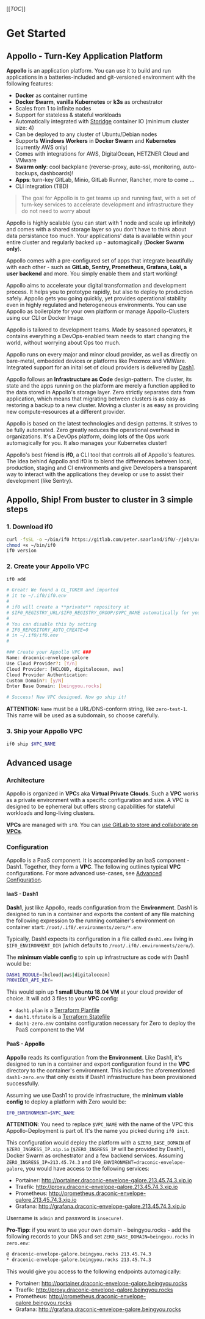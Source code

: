 
[[_TOC_]]

# Get Started

## Appollo - Turn-Key Application Platform

**Appollo** is an application platform. You can use it to build and run applications in a batteries-included and git-versioned environment with the following features:

- **Docker** as container runtime
- **Docker Swarm**, **vanilla Kubernetes** or **k3s** as orchestrator
- Scales from 1 to infinite nodes
- Support for stateless & stateful workloads
- Automatically integrated with [Storidge](https://storidge.com/) container IO (minimum cluster size: 4)
- Can be deployed to any cluster of Ubuntu/Debian nodes
- Supports **Windows Workers** in **Docker Swarm** and **Kubernetes** (currently AWS only)
- Comes with integrations for AWS, DigitalOcean, HETZNER Cloud and VMware
- **Swarm only**: cool backplane (reverse-proxy, auto-ssl, monitoring, auto-backups, dashboards)!
- **Apps**: turn-key GitLab, Minio, GitLab Runner, Rancher, more to come ...
- CLI integration (TBD)

> The goal for Appollo is to get teams up and running fast, with a set of turn-key services to accelerate development and infrastructure they do not need to worry about

Appollo is highly scalable (you can start with 1 node and scale up infinitely) and comes with a shared storage layer so you don't have to think about data persistance too much. Your applications' data is available within your entire cluster and regularly backed up - automagically (**Docker Swarm only**).

Appollo comes with a pre-configured set of apps that integrate beautifully with each other - such as **GitLab, Sentry, Prometheus, Grafana, Loki, a user backend** and more. You simply enable them and start working!

Appollo aims to accelerate your digital transformation and development process. It helps you to prototype rapidly, but also to deploy to production safely. Appollo gets you going quickly, yet provides operational stability even in highly regulated and heterogeneous environments. You can use Appollo as boilerplate for your own platform or manage Appollo-Clusters using our CLI or Docker Image.

Appollo is tailored to development teams. Made by seasoned operators, it contains everything a DevOps-enabled team needs to start changing the world, without worrying about Ops too much.

Appollo runs on every major and minor cloud provider, as well as directly on bare-metal, embedded devices or platforms like Proxmox and VMWare. Integrated support for an inital set of cloud providers is delivered by [Dash1](https://gitlab.com/peter.saarland/dash1).

Appollo follows an **Infrastructure as Code** design-pattern. The cluster, its state and the apps running on the platform are merely a function applied to the data stored in Appollo's storage layer. Zero strictly separates data from application, which means that migrating between clusters is as easy as restoring a backup to a new cluster. Moving a cluster is as easy as providing new compute-resources at a different provider.

Appollo is based on the latest technologies and design patterns. It strives to be fully automated. Zero greatly reduces the operational overhead in organizations. It's a DevOps platform, doing lots of the Ops work automagically for you. It also manages your Kubernetes cluster!

Appollo's best friend is **if0**, a CLI tool that controls all of Appollo's features. The idea behind Appollo and if0 is to blend the differences between local, production, staging and CI environments and give Developers a transparent way to interact with the applications they develop or use to assist their development (like Sentry).

## Appollo, Ship! From buster to cluster in 3 simple steps

### 1. Download if0

```bash
curl -fsSL -o ~/bin/if0 https://gitlab.com/peter.saarland/if0/-/jobs/artifacts/master/raw/build/darwin_amd64/if0?job=compile
chmod +x ~/bin/if0
if0 version
```

### 2. Create your Appollo VPC

```bash
if0 add

# Great! We found a GL_TOKEN and imported
# it to ~/.if0/if0.env
#
# if0 will create a **private** repository at
# $IF0_REGISTRY_URL/$IF0_REGISTRY_GROUP/$VPC_NAME automatically for you
#
# You can disable this by setting
# IF0_REPOSITORY_AUTO_CREATE=0
# in ~/.if0/if0.env
#

### Create your Appollo VPC ###
Name: draconic-envelope-galore
Use Cloud Provider?: [Y/n]
Cloud Provider: [HCLOUD, digitalocean, aws]
Cloud Provider Authentication: 
Custom Domain?: [y/N]
Enter Base Domain: [beingyou.rocks]

# Success! New VPC designed. Now go ship it!
```

**ATTENTION:** `Name` must be a URL/DNS-conform string, like `zero-test-1`. This name will be used as a subdomain, so choose carefully.

### 3. Ship your Appollo VPC

```bash
if0 ship $VPC_NAME
```

## Advanced usage

### Architecture

Appollo is organized in **VPC**s aka **Virtual Private Clouds**. Such a **VPC** works as a private environment with a specific configuration and size. A VPC is designed to be ephemeral but offers strong capabilities for stateful workloads and long-living clusters.

**VPCs** are managed with `if0`. You can [use GitLab to store and collaborate on **VPCs**](manage-vpcs.md).

### Configuration

Appollo is a PaaS component. It is accompanied by an IaaS component - Dash1. Together, they form a **VPC**. The following outlines typical **VPC** configurations. For more advanced use-cases, see [Advanced Configuration](advanced-configuration.md).

#### IaaS - Dash1

**Dash1**, just like Appollo, reads configuration from the **Environment**. Dash1 is designed to run in a container and exports the content of any file matching the following expression to the running container's environment on container start: `/root/.if0/.environments/zero/*.env`

Typically, Dash1 expects its configuration in a file called `dash1.env` living in `$IF0_ENVIRONMENT_DIR` (which defaults to `/root/.if0/.environments/zero/`).

The **minimum viable config** to spin up infrastructure as code with Dash1 would be:

```bash
DASH1_MODULE=[hcloud|aws|digitalocean]
PROVIDER_API_KEY=
```

This would spin up **1 small Ubuntu 18.04 VM** at your cloud provider of choice. It will add 3 files to your **VPC** config:

- `dash1.plan` is a [Terraform Planfile](https://www.terraform.io/docs/commands/plan.html)
- `dash1.tfstate` is a [Terraform Statefile](https://www.terraform.io/docs/state/index.html)
- `dash1-zero.env` contains configuration necessary for Zero to deploy the PaaS component to the VM

#### PaaS - Appollo

**Appollo** reads its configuration from the **Environment**. Like Dash1, it's designed to run in a container and export configuration found in the **VPC** directory to the container's environment. This includes the aforementioned `dash1-zero.env` that only exists if Dash1 infrastructure has been provisioned successfully.

Assuming we use Dash1 to provide infrastructure, the **minimum viable config** to deploy a platform with Zero would be:

```bash
IF0_ENVIRONMENT=$VPC_NAME
```

**ATTENTION**: You need to replace `$VPC_NAME` with the name of the VPC this Appollo-Deployment is part of. It's the name you picked during `if0 init`.

This configuration would deploy the platform with a `$ZERO_BASE_DOMAIN` of `$ZERO_INGRESS_IP.xip.io` (`$ZERO_INGRESS_IP` will be provided by Dash1), Docker Swarm as orchestrator and a few backend services. Assuming `ZERO_INGRESS_IP=213.45.74.3` and `IF0_ENVIRONMENT=draconic-envelope-galore`, you would have access to the following services:

- Portainer: http://portainer.draconic-envelope-galore.213.45.74.3.xip.io
- Traefik: http://proxy.draconic-envelope-galore.213.45.74.3.xip.io
- Prometheus: http://prometheus.draconic-envelope-galore.213.45.74.3.xip.io
- Grafana: http://grafana.draconic-envelope-galore.213.45.74.3.xip.io

Username is `admin` and password is `insecure!`.

**Pro-Tipp**: if you want to use your own domain - beingyou.rocks - add the following records to your DNS and set `ZERO_BASE_DOMAIN=beingyou.rocks` in `zero.env`:

```bash
@ draconic-envelope-galore.beingyou.rocks 213.45.74.3
* draconic-envelope-galore.beingyou.rocks 213.45.74.3
```

This would give you access to the following endpoints automagically:

- Portainer: http://portainer.draconic-envelope-galore.beingyou.rocks
- Traefik: http://proxy.draconic-envelope-galore.beingyou.rocks
- Prometheus: http://prometheus.draconic-envelope-galore.beingyou.rocks
- Grafana: http://grafana.draconic-envelope-galore.beingyou.rocks